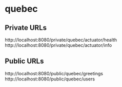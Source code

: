 # quebec

## Private URLs

http://localhost:8080/private/quebec/actuator/health
http://localhost:8080/private/quebec/actuator/info  


## Public URLs

http://localhost:8080/public/quebec/greetings
http://localhost:8080/public/quebec/users